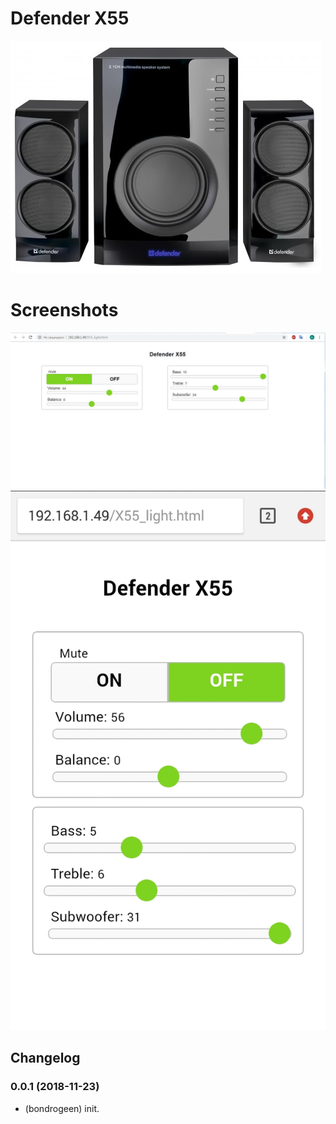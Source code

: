 # Defender X55

![Logo](https://raw.githubusercontent.com/bondrogeen/Defender_X55/master/doc/img/Defender_X55_logo.jpg)



# Screenshots

![Defender_X55_screen_desktop](https://raw.githubusercontent.com/bondrogeen/Defender_X55/master/doc/img/Defender_X55_screen_desktop.jpg)
![Defender_X55_screen_mobile](https://raw.githubusercontent.com/bondrogeen/Defender_X55/master/doc/img/Defender_X55_screen_mobile.jpg)



## Changelog


### 0.0.1 (2018-11-23)
* (bondrogeen) init.